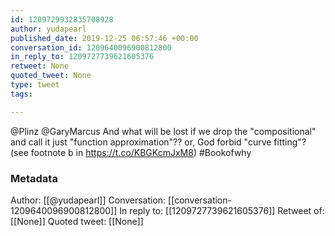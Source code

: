 ```yaml
---
id: 1209729932835708928
author: yudapearl
published_date: 2019-12-25 06:57:46 +00:00
conversation_id: 1209640096900812800
in_reply_to: 1209727739621605376
retweet: None
quoted_tweet: None
type: tweet
tags:

---
```


@Plinz @GaryMarcus And what will be lost if we drop the "compositional" and call it just "function approximation"?? or, God forbid "curve fitting"? (see footnote b in https://t.co/KBGKcmJxM8) #Bookofwhy

### Metadata

Author: [[@yudapearl]]
Conversation: [[conversation-1209640096900812800]]
In reply to: [[1209727739621605376]]
Retweet of: [[None]]
Quoted tweet: [[None]]
